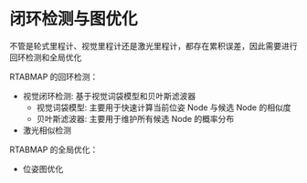 &emsp;
# 闭环检测与图优化


不管是轮式里程计、视觉里程计还是激光里程计，都存在累积误差，因此需要进行回环检测和全局优化

RTABMAP 的回环检测：
- 视觉闭环检测: 基于视觉词袋模型和贝叶斯滤波器
  - 视觉词袋模型: 主要用于快速计算当前位姿 Node 与候选 Node 的相似度
  - 贝叶斯滤波器: 主要用于维护所有候选 Node 的概率分布
- 激光相似检测

RTABMAP 的全局优化：
- 位姿图优化
